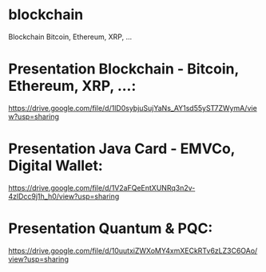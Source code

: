 # blockchain
Blockchain Bitcoin, Ethereum, XRP, ...

# Presentation Blockchain - Bitcoin, Ethereum, XRP, ...: 
https://drive.google.com/file/d/1lD0sybjuSujYaNs_AY1sd55yST7ZWymA/view?usp=sharing

# Presentation Java Card - EMVCo, Digital Wallet:
https://drive.google.com/file/d/1V2aFQeEntXUNRq3n2v-4zlDcc9j1h_h0/view?usp=sharing

# Presentation Quantum & PQC: 
https://drive.google.com/file/d/10uutxiZWXoMY4xmXECkRTv6zLZ3C6OAo/view?usp=sharing
